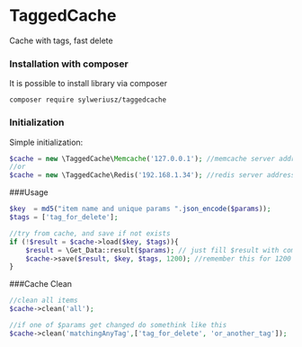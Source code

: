 TaggedCache
==============
Cache with tags, fast delete

### Installation with composer
It is possible to install library via composer
```
composer require sylweriusz/taggedcache
```

### Initialization
Simple initialization:
```php
$cache = new \TaggedCache\Memcache('127.0.0.1'); //memcache server address
//or
$cache = new \TaggedCache\Redis('192.168.1.34'); //redis server address
```

###Usage 

```php
$key  = md5("item name and unique params ".json_encode($params));
$tags = ['tag_for_delete'];

//try from cache, and save if not exists
if (!$result = $cache->load($key, $tags)){
    $result = \Get_Data::result($params); // just fill $result with computed data
    $cache->save($result, $key, $tags, 1200); //remember this for 1200 sec
}
```

###Cache Clean 

```php
//clean all items    
$cache->clean('all');

//if one of $params get changed do somethink like this
$cache->clean('matchingAnyTag',['tag_for_delete', 'or_another_tag']);
```
